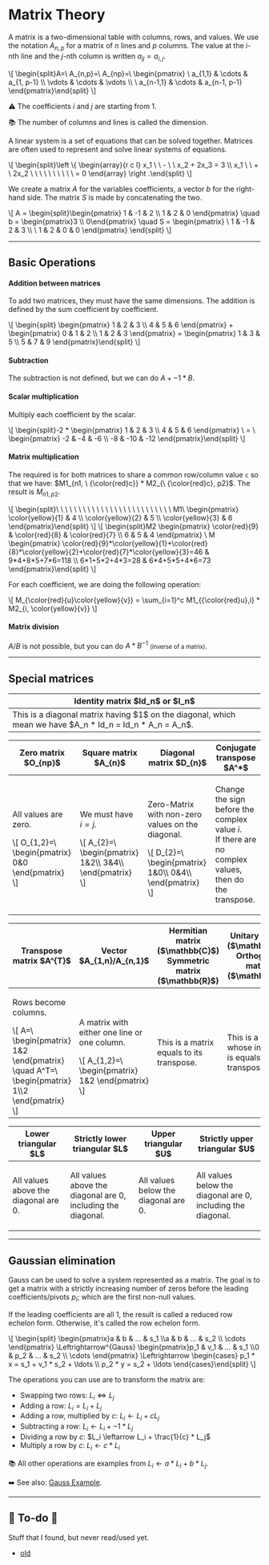 # Matrix Theory

<div class="row row-cols-lg-2"><div>

A matrix is a two-dimensional table with columns, rows, and values. We use the notation $A_{n,p}$ for a matrix of $n$ lines and $p$ columns. The value at the $i$-nth line and the $j$-nth column is written $a_{ij}=a_{i,j}$.

<div class="overflow-auto">
\[
\begin{split}A=\ A_{n,p}=\ A_{np}=\ \begin{pmatrix}
\ a_{1,1} & \cdots & a_{1, p-1} \\
\vdots  & \cdots & \vdots  \\
\ a_{n-1,1} & \cdots & a_{n-1, p-1}
\end{pmatrix}\end{split}
\]
</div>

⚠️ The coefficients $i$ and $j$ are starting from 1.

📚 The number of columns and lines is called the dimension.
</div><div>

A linear system is a set of equations that can be solved together. Matrices are often used to represent and solve linear systems of equations.

<div>
\[
\begin{split}\left \{
\begin{array}{r c l}
x_1 \ \ - \ \ x_2 + 2x_3 = 3 \\
x_1 \ \ + \ 2x_2 \ \ \ \ \ \ \ \ \ \ = 0
\end{array}
\right .\end{split}
\]
</div>

We create a matrix $A$ for the variables coefficients, a vector $b$ for the right-hand side. The matrix $S$ is made by concatenating the two.

<div>
\[
A = \begin{split}\begin{pmatrix}
1 & -1 & 2 \\
1 & 2 & 0
\end{pmatrix}
\quad
b = \begin{pmatrix}3 \\ 0\end{pmatrix}
\quad
S = \begin{pmatrix}
\ 1 & -1 & 2 & 3 \\
\ 1 & 2 & 0 & 0
\end{pmatrix}
\end{split}
\]
</div>
</div></div>

<hr class="sep-both">

## Basic Operations

<div class="row row-cols-lg-2"><div>

#### Addition between matrices

To add two matrices, they must have the same dimensions. The addition is defined by the sum coefficient by coefficient.

<div class="overflow-auto">
\[
\begin{split}        \begin{pmatrix}
1 & 2 & 3 \\
4 & 5 & 6
 \end{pmatrix}
 +
 \begin{pmatrix}
0 & 1 & 2 \\
1 & 2 & 3
 \end{pmatrix} = \begin{pmatrix}
1 & 3 & 5 \\
5 & 7 & 9
 \end{pmatrix}\end{split}
\]
</div>

#### Subtraction

The subtraction is not defined, but we can do $A + -1 * B$.

#### Scalar multiplication

Multiply each coefficient by the scalar.

<div class="overflow-auto">
\[
\begin{split}-2 *
\begin{pmatrix}
1 & 2 & 3 \\
4 & 5 & 6
\end{pmatrix}
\ = \
\begin{pmatrix}
-2 & -4 & -6 \\
-8 & -10 & -12
\end{pmatrix}\end{split}
\]
</div>
</div><div>

#### Matrix multiplication

The required is for both matrices to share a common row/column value `c` so that we have: $M1_{n1, \ {\color{red}c}} * M2_{\ {\color{red}c}, p2}$. The result is $M_{n1,p2}$.

<div class="overflow-auto mb-2">
\[
\begin{split}\ \ \  \  \  \  \  \  \  \  \  \  \ \  \  \  \  \  \  \  \  \  \  \ \  \
M1\ \begin{pmatrix}
\color{yellow}{1} & 4 \\
\color{yellow}{2} & 5  \\
\color{yellow}{3} & 6
\end{pmatrix}\end{split}
\]
\[
\begin{split}M2
\begin{pmatrix}
\color{red}{9} & \color{red}{8} & \color{red}{7} \\
6 & 5 & 4
\end{pmatrix}
\
M
\begin{pmatrix}
\color{red}{9}*\color{yellow}{1}+\color{red}{8}*\color{yellow}{2}+\color{red}{7}*\color{yellow}{3}=46 & 9*4+8*5+7*6=118 \\
6*1+5*2+4*3=28 & 6*4+5*5+4*6=73
\end{pmatrix}\end{split}
\]
</div>

For each coefficient, we are doing the following operation:

<div>
\[
M_{\color{red}{u}\color{yellow}{v}} = \sum_{i=1}^c M1_{{\color{red}u},i} * M2_{i, \color{yellow}{v}}
\]
</div>

#### Matrix division

$A / B$ is not possible, but you can do $A * B^{-1}$ <small>(inverse of a matrix)</small>.
</div></div>

<hr class="sep-both">

## Special matrices

<p></p>

<table class="table table-bordered table-striped border-dark">
<thead>
<tr><th>Identity matrix $Id_n$ or $I_n$</th></tr>
</thead>
<tbody>

<tr><td>This is a diagonal matrix having $1$ on the diagonal, which mean we have $A_n * Id_n = Id_n * A_n = A_n$.</td></tr>

</tbody></table>

<table class="table table-striped border-dark table-bordered table-responsive">
<thead>
<tr>
<th>Zero matrix $O_{np}$</th>
<th>Square matrix $A_{n}$</th>
<th>Diagonal matrix $D_{n}$</th>
<th>Conjugate transpose $A^*$</th>
</tr>
</thead>
<tbody>
<tr>
<td>

All values are zero. <br>
<div>
\[
O_{1,2}=\ \begin{pmatrix}
0&0
\end{pmatrix}
\]
</div>
</td>
<td>

We must have $i=j$. <br>
<div>
\[
A_{2}=\ \begin{pmatrix}
1&2\\
3&4\\
\end{pmatrix}
\]
</div>
</td>
<td>

Zero-Matrix with non-zero values on the diagonal. <br>
<div>
\[
D_{2}=\ \begin{pmatrix}
1&0\\
0&4\\
\end{pmatrix}
\]
</div>
</td>
<td>

Change the sign before the complex value $i$. <br>
If there are no complex values, then do the
transpose.

</td>
</tr>
</tbody>
</table>

<table class="table table-striped border-dark table-bordered table-responsive">
<thead>
<tr>
<th>Transpose matrix $A^{T}$</th>
<th>Vector $A_{1,n}/A_{n,1}$</th>
<th>
Hermitian matrix ($\mathbb{C}$)<br>
Symmetric matrix ($\mathbb{R}$)
</th>
<th>
Unitary matrix ($\mathbb{C}$)<br>
Orthogonal matrix ($\mathbb{R}$)
</th>
</tr>
</thead>
<tbody>
<tr>
<td>

Rows become columns. <br>
<div class="overflow-auto">
\[
A=\ \begin{pmatrix}
1&2
\end{pmatrix}
\quad
A^T=\ \begin{pmatrix}
1\\2
\end{pmatrix}
\]
</div>
</td>
<td>

A matrix with either one line or one column. <br>
<div>
\[
A_{1,2}=\ \begin{pmatrix}
1&2
\end{pmatrix}
\]
</div>
</td>
<td>

This is a matrix equals to its transpose.
</td>
<td>

This is a matrix whose inverse is equals to its transpose.
</td>
</tr>
</tbody>
</table>

<table class="table table-striped border-dark table-bordered table-responsive">
<thead>
<tr>
<th>Lower triangular $L$</th>
<th>Strictly lower triangular $L$</th>
<th>Upper triangular $U$</th>
<th>Strictly upper triangular $U$</th>
</tr>
</thead>
<tbody>
<tr>
<td>

All values above the diagonal are 0.
</td>
<td>

All values above the diagonal are 0, including the diagonal.
</td>
<td>

All values below the diagonal are 0.
</td>
<td>

All values below the diagonal are 0, including the diagonal.
</td>
</tr>
</tbody>
</table>

<hr class="sep-both">

## Gaussian elimination

<div class="row row-cols-lg-2"><div>

Gauss can be used to solve a system represented as a matrix. The goal is to get a matrix with a strictly increasing number of zeros before the leading coefficients/pivots $p_i$; which are the first non-null values.

If the leading coefficients are all $1$, the result is called a reduced row echelon form. Otherwise, it's called the row echelon form.

<div class="overflow-auto">
\[
\begin{split}
\begin{pmatrix}a & b & ... & s_1 \\a & b & ... & s_2 \\  \cdots \end{pmatrix}
\Leftrightarrow^{Gauss}
\begin{pmatrix}p_1 & v_1 & ... & s_1 \\0 & p_2 & ... & s_2  \\  \cdots \end{pmatrix}
\Leftrightarrow
\begin{cases}
p_1 * x = s_1 + v_1 * s_2 + \ldots \\
p_2 * y = s_2 + \ldots
\end{cases}\end{split}
\]
</div>
</div><div>

The operations you can use are to transform the matrix are:

* Swapping two rows: $L_i \iff L_j$
* Adding a row: $L_i = L_i + L_j$
* Adding a row, multiplied by $c$: $L_i \leftarrow L_i + cL_j$
* Subtracting a row: $L_i \leftarrow L_i + -1 * L_j$
* Dividing a row by $c$: $L_i \leftarrow L_i + \frac{1}{c} * L_j$
* Multiply a row by $c$: $L_i \leftarrow c * L_i$

📚 All other operations are examples from $L_i \leftarrow a * L_i + b * L_j$.

➡️ See also: [Gauss Example](_examples/gauss.md).
</div></div>

<hr class="sep-both">

## 👻 To-do 👻

Stuff that I found, but never read/used yet.

<div class="row row-cols-lg-2"><div>

* [old](_old.md)
</div><div>
</div></div>